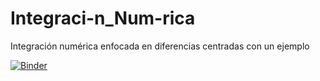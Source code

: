 # Integraci-n_Num-rica
Integración numérica enfocada en diferencias centradas con un ejemplo

[![Binder](https://mybinder.org/badge_logo.svg)](https://mybinder.org/v2/gh/oscar05221/Integraci-n_Num-rica/master?filepath=Diferencias_Centradas.ipynb)
